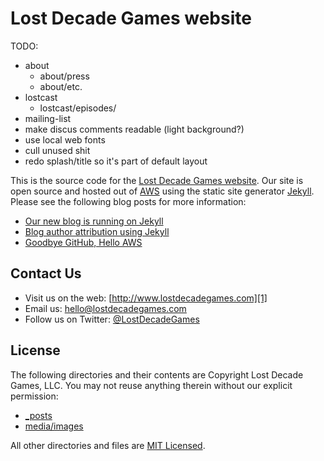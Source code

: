 # Lost Decade Games website

TODO:
* about
	- about/press
	- about/etc.
* lostcast
	- lostcast/episodes/
* mailing-list
* make discus comments readable (light background?)
* use local web fonts
* cull unused shit
* redo splash/title so it's part of default layout

This is the source code for the [Lost Decade Games website][1]. Our site is open source and hosted out of [AWS][3] using the static site generator [Jekyll][4]. Please see the following blog posts for more information:

* [Our new blog is running on Jekyll][12]
* [Blog author attribution using Jekyll][13]
* [Goodbye GitHub, Hello AWS][14]

## Contact Us

* Visit us on the web: [http://www.lostdecadegames.com][1]
* Email us: [hello@lostdecadegames.com][7]
* Follow us on Twitter: [@LostDecadeGames][8]

## License

The following directories and their contents are Copyright Lost Decade Games, LLC. You may not reuse anything therein without our explicit permission:

* [_posts][9]
* [media/images][10]

All other directories and files are [MIT Licensed][11].

[1]: http://www.lostdecadegames.com/
[2]: http://www.lostdecadegames.com/our-new-blog-is-running-on-jekyll/
[3]: http://aws.amazon.com/
[4]: https://github.com/mojombo/jekyll/wiki
[5]: http://www.lostdecadegames.com/contact/#geoff
[6]: http://www.lostdecadegames.com/contact/#matt
[7]: mailto:hello@lostdecadegames.com
[8]: http://twitter.com/#!/lostdecadegames
[9]: https://github.com/lostdecade/manor/tree/master/_posts
[10]: https://github.com/lostdecade/manor/tree/master/media/images
[11]: http://www.opensource.org/licenses/mit-license.php
[12]: http://www.lostdecadegames.com/our-new-blog-is-running-on-jekyll/
[13]: http://www.lostdecadegames.com/blog-author-attribution-using-jekyll/
[14]: http://www.lostdecadegames.com/goodbye-github-hello-aws/
